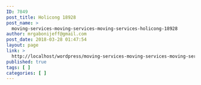 ```yaml
---
ID: 7849
post_title: Holicong 18928
post_name: >
  moving-services-moving-services-moving-services-holicong-18928
author: mrgabonijeff@gmail.com
post_date: 2018-03-28 01:47:54
layout: page
link: >
  http://localhost/wordpress/moving-services-moving-services-moving-services-holicong-18928/
published: true
tags: [ ]
categories: [ ]
---
```

